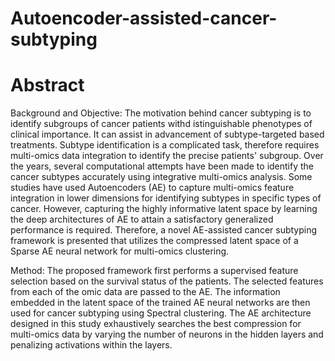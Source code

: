 # Autoencoder-assisted-cancer-subtyping
# Abstract
Background and Objective: The motivation behind cancer subtyping is to identify subgroups of cancer patients withd istinguishable phenotypes of clinical importance. It can assist in advancement of subtype-targeted based treatments. Subtype identification is a complicated task, therefore requires multi-omics data integration to identify the precise patients' subgroup.  Over the years, several computational attempts have been made to identify the cancer subtypes accurately using integrative multi-omics analysis. Some studies have used Autoencoders (AE) to capture multi-omics feature integration in lower dimensions for identifying subtypes in specific types of cancer. However, capturing the highly informative latent space by learning the deep architectures of AE to attain a satisfactory generalized performance is required. Therefore, a novel AE-assisted cancer subtyping framework is presented that utilizes the compressed latent space of a Sparse AE neural network for multi-omics clustering.

Method: The proposed framework first performs a supervised feature selection based on the survival status of the patients. The selected features from each of the omic data are passed to the AE. The information embedded in the latent space of the trained AE neural networks are then used for cancer subtyping using Spectral clustering. The AE architecture designed in this study exhaustively searches the best compression for multi-omics data by varying the number of neurons in the hidden layers and penalizing activations within the layers.

